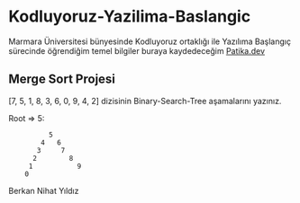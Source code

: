 # Kodluyoruz-Yazilima-Baslangic
Marmara Üniversitesi bünyesinde Kodluyoruz ortaklığı ile Yazılıma Başlangıç sürecinde öğrendiğim temel bilgiler buraya kaydedeceğim
[Patika.dev](https://www.patika.dev/tr)

## Merge Sort Projesi

[7, 5, 1, 8, 3, 6, 0, 9, 4, 2] dizisinin Binary-Search-Tree aşamalarını yazınız.

Root => 5:





              5
            4   6
           3     7
          2        8
         1           9
        0


Berkan Nihat Yıldız
